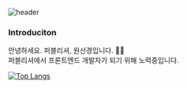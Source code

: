 <!--
**kyengee/kyengee** is a ✨ _special_ ✨ repository because its `README.md` (this file) appears on your GitHub profile.

Here are some ideas to get you started:

- 🔭 I’m currently working on ...
- 🌱 I’m currently learning ...
- 👯 I’m looking to collaborate on ...
- 🤔 I’m looking for help with ...
- 💬 Ask me about ...
- 📫 How to reach me: ...
- 😄 Pronouns: ...
- ⚡ Fun fact: ...
-->

![header](https://capsule-render.vercel.app/api?type=wave&color=auto&height=300&section=header&text=capsule%20render&fontSize=90)

<h3>Introduciton</h3>
<p>안녕하세요. 퍼블리셔, 원선경입니다. 👩🏻<br>
퍼블리셔에서 프론트엔드 개발자가 되기 위해 노력중입니다.</p>


[![Top Langs](https://github-readme-stats.vercel.app/api/top-langs/?username=kyengee&layout=compact)](https://github.com/kyengee/github-readme-stats)
